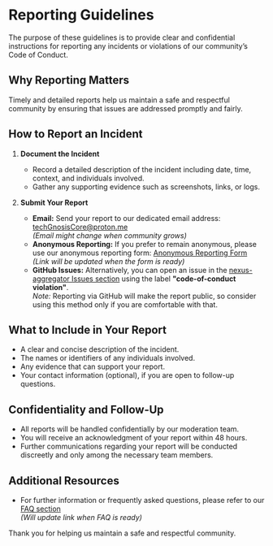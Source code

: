 # Reporting Guidelines

The purpose of these guidelines is to provide clear and confidential instructions for reporting any incidents or violations of our community’s Code of Conduct.

## Why Reporting Matters

Timely and detailed reports help us maintain a safe and respectful community by ensuring that issues are addressed promptly and fairly.

## How to Report an Incident

1. **Document the Incident**
   - Record a detailed description of the incident including date, time, context, and individuals involved.
   - Gather any supporting evidence such as screenshots, links, or logs.

2. **Submit Your Report**
   - **Email:** Send your report to our dedicated email address: [techGnosisCore@proton.me](mailto:techGnosisCore@proton.me)  
     *(Email might change when community grows)*
   - **Anonymous Reporting:** If you prefer to remain anonymous, please use our anonymous reporting form: [Anonymous Reporting Form](https://example.com/anonymous-report)  
     *(Link will be updated when the form is ready)*
   - **GitHub Issues:** Alternatively, you can open an issue in the [nexus-aggregator Issues section](https://github.com/techGnosisCore/nexus-aggregator/issues) using the label **"code-of-conduct violation"**.  
     *Note:* Reporting via GitHub will make the report public, so consider using this method only if you are comfortable with that.

## What to Include in Your Report

- A clear and concise description of the incident.
- The names or identifiers of any individuals involved.
- Any evidence that can support your report.
- Your contact information (optional), if you are open to follow-up questions.

## Confidentiality and Follow-Up

- All reports will be handled confidentially by our moderation team.
- You will receive an acknowledgment of your report within 48 hours.
- Further communications regarding your report will be conducted discreetly and only among the necessary team members.

## Additional Resources

- For further information or frequently asked questions, please refer to our [FAQ section](https://example.com/faq)  
  *(Will update link when FAQ is ready)*

Thank you for helping us maintain a safe and respectful community.
